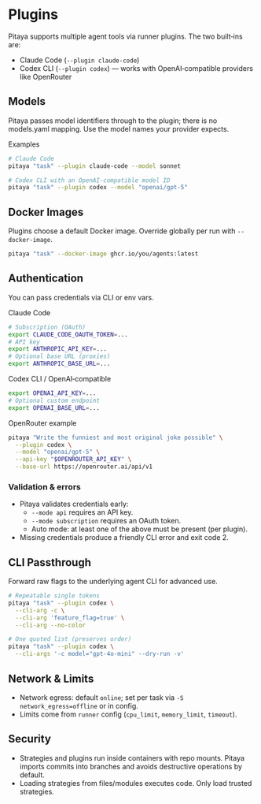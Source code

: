 # Plugins

Pitaya supports multiple agent tools via runner plugins. The two built‑ins are:

- Claude Code (`--plugin claude-code`)
- Codex CLI (`--plugin codex`) — works with OpenAI‑compatible providers like OpenRouter

## Models

Pitaya passes model identifiers through to the plugin; there is no models.yaml mapping. Use the model names your provider expects.

Examples

```bash
# Claude Code
pitaya "task" --plugin claude-code --model sonnet

# Codex CLI with an OpenAI‑compatible model ID
pitaya "task" --plugin codex --model "openai/gpt-5"
```

## Docker Images

Plugins choose a default Docker image. Override globally per run with `--docker-image`.

```bash
pitaya "task" --docker-image ghcr.io/you/agents:latest
```

## Authentication

You can pass credentials via CLI or env vars.

Claude Code

```bash
# Subscription (OAuth)
export CLAUDE_CODE_OAUTH_TOKEN=...
# API key
export ANTHROPIC_API_KEY=...
# Optional base URL (proxies)
export ANTHROPIC_BASE_URL=...
```

Codex CLI / OpenAI‑compatible

```bash
export OPENAI_API_KEY=...
# Optional custom endpoint
export OPENAI_BASE_URL=...
```

OpenRouter example

```bash
pitaya "Write the funniest and most original joke possible" \
  --plugin codex \
  --model "openai/gpt-5" \
  --api-key "$OPENROUTER_API_KEY" \
  --base-url https://openrouter.ai/api/v1
```

### Validation & errors

- Pitaya validates credentials early:
  - `--mode api` requires an API key.
  - `--mode subscription` requires an OAuth token.
  - Auto mode: at least one of the above must be present (per plugin).
- Missing credentials produce a friendly CLI error and exit code 2.

## CLI Passthrough

Forward raw flags to the underlying agent CLI for advanced use.

```bash
# Repeatable single tokens
pitaya "task" --plugin codex \
  --cli-arg -c \
  --cli-arg 'feature_flag=true' \
  --cli-arg --no-color

# One quoted list (preserves order)
pitaya "task" --plugin codex \
  --cli-args '-c model="gpt-4o-mini" --dry-run -v'
```

## Network & Limits

- Network egress: default `online`; set per task via `-S network_egress=offline` or in config.
- Limits come from `runner` config (`cpu_limit`, `memory_limit`, `timeout`).

## Security

- Strategies and plugins run inside containers with repo mounts. Pitaya imports commits into branches and avoids destructive operations by default.
- Loading strategies from files/modules executes code. Only load trusted strategies.
